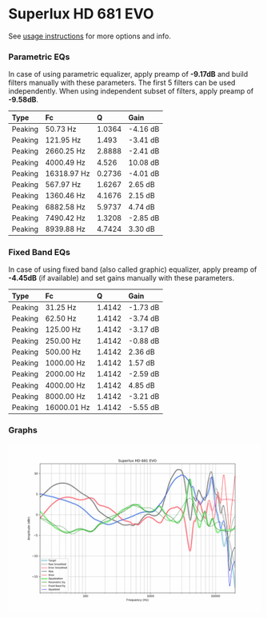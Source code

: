 # Superlux HD 681 EVO
See [usage instructions](https://github.com/jaakkopasanen/AutoEq#usage) for more options and info.

### Parametric EQs
In case of using parametric equalizer, apply preamp of **-9.17dB** and build filters manually
with these parameters. The first 5 filters can be used independently.
When using independent subset of filters, apply preamp of **-9.58dB**.

| Type    | Fc          |      Q | Gain     |
|:--------|:------------|:-------|:---------|
| Peaking | 50.73 Hz    | 1.0364 | -4.16 dB |
| Peaking | 121.95 Hz   | 1.493  | -3.41 dB |
| Peaking | 2660.25 Hz  | 2.8888 | -2.41 dB |
| Peaking | 4000.49 Hz  | 4.526  | 10.08 dB |
| Peaking | 16318.97 Hz | 0.2736 | -4.01 dB |
| Peaking | 567.97 Hz   | 1.6267 | 2.65 dB  |
| Peaking | 1360.46 Hz  | 4.1676 | 2.15 dB  |
| Peaking | 6882.58 Hz  | 5.9737 | 4.74 dB  |
| Peaking | 7490.42 Hz  | 1.3208 | -2.85 dB |
| Peaking | 8939.88 Hz  | 4.7424 | 3.30 dB  |

### Fixed Band EQs
In case of using fixed band (also called graphic) equalizer, apply preamp of **-4.45dB**
(if available) and set gains manually with these parameters.

| Type    | Fc          |      Q | Gain     |
|:--------|:------------|:-------|:---------|
| Peaking | 31.25 Hz    | 1.4142 | -1.73 dB |
| Peaking | 62.50 Hz    | 1.4142 | -3.74 dB |
| Peaking | 125.00 Hz   | 1.4142 | -3.17 dB |
| Peaking | 250.00 Hz   | 1.4142 | -0.88 dB |
| Peaking | 500.00 Hz   | 1.4142 | 2.36 dB  |
| Peaking | 1000.00 Hz  | 1.4142 | 1.57 dB  |
| Peaking | 2000.00 Hz  | 1.4142 | -2.59 dB |
| Peaking | 4000.00 Hz  | 1.4142 | 4.85 dB  |
| Peaking | 8000.00 Hz  | 1.4142 | -3.21 dB |
| Peaking | 16000.01 Hz | 1.4142 | -5.55 dB |

### Graphs
![](./Superlux%20HD%20681%20EVO.png)